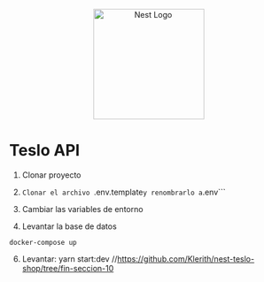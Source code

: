 <p align="center">
  <a href="http://nestjs.com/" target="blank"><img src="https://nestjs.com/img/logo-small.svg" width="200" alt="Nest Logo" /></a>
</p>

# Teslo API
1. Clonar proyecto
2. ```Clonar el archivo ```.env.template``` y renombrarlo a ```.env```
3. Cambiar las variables de entorno

5. Levantar la base de datos

```
docker-compose up
```


6. Levantar: yarn start:dev
//https://github.com/Klerith/nest-teslo-shop/tree/fin-seccion-10

